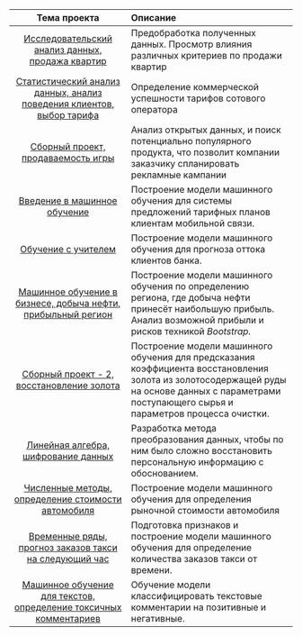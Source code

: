 | Тема проекта | Описание | 
| :----------------------: | :--------------------------------- | 
| [Исследовательский анализ данных, продажа квартир](https://github.com/mmrkl/-projects/blob/main/property.ipynb) | Предобработка полученных данных. Просмотр влияния различных критериев по продажи квартир|
| [Статистический анализ данных, анализ поведения клиентов, выбор тарифа](https://github.com/mmrkl/-projects/blob/main/statistic.ipynb) | Определение коммерческой успешности тарифов сотового оператора | 
| [Сборный проект, продаваемость игры](https://github.com/mmrkl/-projects/blob/main/pattern_of_a_successful_game.ipynb) | Анализ открытых данных, и поиск потенциально популярного продукта, что позволит компании заказчику спланировать рекламные кампании |
| [Введение в машинное обучение](https://github.com/mmrkl/-projects/blob/main/tariff_recommendation.ipynb) | Построение модели машинного обучения для системы предложений тарифных планов клиентам мобильной связи. | 
| [Обучение с учителем](https://github.com/mmrkl/-projects/blob/main/client_prediction.ipynb) | Построение модели машинного обучения для прогноза оттока клиентов банка.| 
| [Машинное обучение в бизнесе, добыча нефти, прибыльный регион](https://github.com/mmrkl/-projects/blob/main/oil_place_prediction.ipynb) | Построение модели машинного обучения по определению региона, где добыча нефти принесёт наибольшую прибыль. Анализ возможной прибыли и рисков техникой *Bootstrap.* |
| [Сборный проект - 2, восстановление золота](https://github.com/mmrkl/-projects/blob/main/gold_recovery.ipynb) | Построение модели машинного обучения для предсказания коэффициента восстановления золота из золотосодержащей руды на основе данных с параметрами поступающего сырья и параметров процесса очистки. | 
| [Линейная алгебра, шифрование данных](https://github.com/mmrkl/-projects/blob/main/data_protection.ipynb) | Разработка метода преобразования данных, чтобы по ним было сложно восстановить персональную информацию с обоснованием. | 
| [Численные методы, определение стоимости автомобиля](https://github.com/mmrkl/analysis_projects/blob/main/cars_value.ipynb) | Построение модели машинного обучения для определения рыночной стоимости автомобиля |  
| [Временные ряды, прогноз заказов такси на следующий час](https://github.com/mmrkl/-projects/blob/main/taxi_time.ipynb) | Подготовка признаков и построение модели машинного обучения для определение количества заказов такси от времени. |
| [Машинное обучение для текстов, определение токсичных комментариев](https://github.com/mmrkl/-projects/blob/main/text_toxic.ipynb) | Обучение модели классифицировать текстовые комментарии на позитивные и негативные.|
